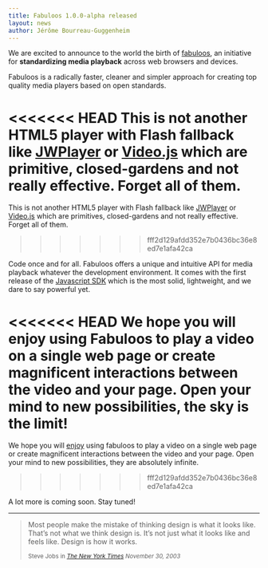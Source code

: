 ```yaml
---
title: Fabuloos 1.0.0-alpha released
layout: news
author: Jérôme Bourreau-Guggenheim
---
```


We are excited to announce to the world the birth of [fabuloos](http://www.fabuloos.org), an initiative for <strong>standardizing media playback</strong> across web browsers and devices.

Fabuloos is a radically faster, cleaner and simpler approach for creating top quality media players based on open standards.

<<<<<<< HEAD
This is not another HTML5 player with Flash fallback like [JWPlayer](http://www.jwplayer.com) or [Video.js](http://www.videojs.com) which are primitive, closed-gardens and not really effective. Forget all of them. 
=======
This is not another HTML5 player with Flash fallback like [JWPlayer](http://www.jwplayer.com) or [Video.js](http://www.videojs.com) which are primitives, closed-gardens and not really effective. Forget all of them.
>>>>>>> fff2d129afdd352e7b0436bc36e8ed7e1afa42ca

Code once and for all. Fabuloos offers a unique and intuitive API for media playback whatever the development environment. It comes with the first release of the [Javascript SDK](/download/) which is the most solid, lightweight, and we dare to say powerful yet.

<<<<<<< HEAD
We hope you will enjoy using Fabuloos to play a video on a single web page or create magnificent interactions between the video and your page. Open your mind to new possibilities, the sky is the limit!
=======
We hope you will [enjoy](/documentation/getting-started.html) using fabuloos to play a video on a single web page or create magnificent interactions between the video and your page. Open your mind to new possibilities, they are absolutely infinite.
>>>>>>> fff2d129afdd352e7b0436bc36e8ed7e1afa42ca

A lot more is coming soon. Stay tuned!

***

<blockquote>
	<p>Most people make the mistake of thinking design is what it looks like. That’s not what we think design is. It’s not just what it looks like and feels like. Design is how it works.</p>
	<small>Steve Jobs in <cite><a href="http://www.nytimes.com/2003/11/30/magazine/the-guts-of-a-new-machine.html?pagewanted=all&src=pm">The New York Times</a> November 30, 2003</cite></small>
</blockquote>
